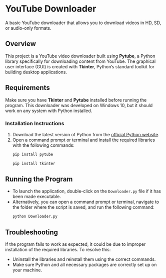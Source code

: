 # YouTube Downloader
A basic YouTube downloader that allows you to download videos in HD, SD, or audio-only formats.
## Overview
This project is a YouTube video downloader built using **Pytube**, a Python library specifically for downloading content from YouTube. The graphical user interface (GUI) is created with **Tkinter**, Python’s standard toolkit for building desktop applications.
## Requirements
Make sure you have **Tkinter** and **Pytube** installed before running the program. This downloader was developed on Windows 10, but it should work on any system with Python installed.
### Installation Instructions
1. Download the latest version of Python from the [official Python website](https://www.python.org/downloads/).
2. Open a command prompt or terminal and install the required libraries with the following commands:
    ```bash
    pip install pytube
    ```
    ```bash
    pip install tkinter
    ```
## Running the Program
- To launch the application, double-click on the `Downloader.py` file if it has been made executable.
- Alternatively, you can open a command prompt or terminal, navigate to the folder where the script is saved, and run the following command:
    ```bash
    python Downloader.py
    ```
## Troubleshooting
If the program fails to work as expected, it could be due to improper installation of the required libraries. To resolve this:
- Uninstall the libraries and reinstall them using the correct commands.
- Make sure Python and all necessary packages are correctly set up on your machine.
